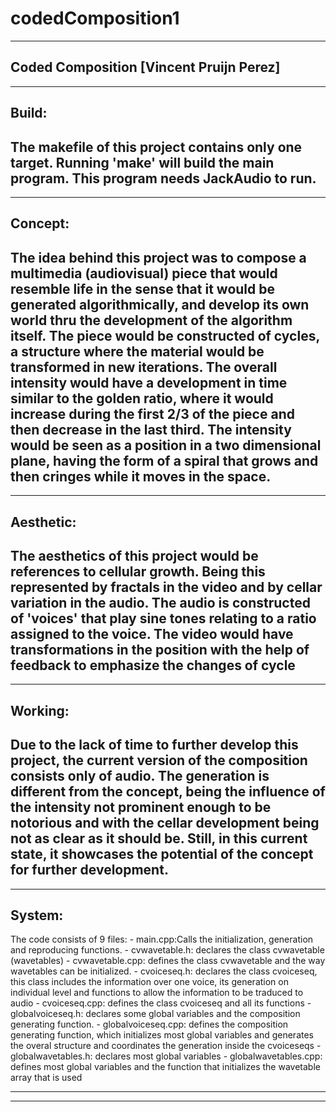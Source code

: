# codedComposition1

--------------------------------------------------------------------
Coded Composition                             [Vincent Pruijn Perez]
--------------------------------------------------------------------
--------------------------------------------------------------------
Build:
--------------------------------------------------------------------
  The makefile of this project contains only one target.
  Running 'make' will build the main program.
  This program needs JackAudio to run.
--------------------------------------------------------------------
--------------------------------------------------------------------
Concept:
--------------------------------------------------------------------
  The idea behind this project was to compose a multimedia
  (audiovisual) piece that would resemble life in the sense that it
  would be generated algorithmically, and develop its own world thru
  the development of the algorithm itself.
  The piece would be  constructed of cycles,  a structure where the
  material would be transformed in new iterations. The overall
  intensity would have a development in time similar to the golden
  ratio, where it would increase during the first 2/3 of the piece
  and then decrease in the last third. The intensity would be seen
  as a position in a two dimensional plane, having the form of a
  spiral that grows and then cringes while it moves in the space.
--------------------------------------------------------------------
--------------------------------------------------------------------
Aesthetic:
--------------------------------------------------------------------
  The aesthetics of this project would be references  to cellular
  growth. Being this represented by fractals in the video and by
  cellar variation in the audio. The audio is constructed of
  'voices' that play sine tones relating to a ratio assigned to
  the voice. The video would have transformations in the position
  with the help of feedback to emphasize the changes of cycle
--------------------------------------------------------------------
--------------------------------------------------------------------
Working:
--------------------------------------------------------------------
  Due to the lack of time to further develop this project, the
  current version of the composition consists only of audio. The
  generation is different from the concept, being the influence of
  the intensity not prominent enough to be notorious and with the
  cellar development being not as clear as it should be.
  Still, in this current state, it showcases the potential of the
  concept for further development.
--------------------------------------------------------------------
--------------------------------------------------------------------
System:
--------------------------------------------------------------------
  The code consists of 9 files:
    - main.cpp:Calls the initialization, generation and reproducing
      functions.
    - cvwavetable.h: declares the class cvwavetable (wavetables)
    - cvwavetable.cpp: defines the class cvwavetable and  the way
      wavetables can be initialized.
    - cvoiceseq.h: declares the  class cvoiceseq, this class includes
      the information over one voice, its generation on individual
      level and functions to allow the information to be traduced to
      audio
    - cvoiceseq.cpp: defines the class cvoiceseq and all its functions
    - globalvoiceseq.h: declares some global variables and the
      composition generating function.
    - globalvoiceseq.cpp: defines the composition generating function,
      which initializes most global variables and generates the overal
      structure and coordinates the generation inside the cvoiceseqs
    - globalwavetables.h: declares most global variables
    - globalwavetables.cpp: defines most global variables and the
      function that initializes the wavetable array that is used

--------------------------------------------------------------------
--------------------------------------------------------------------

